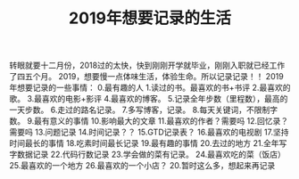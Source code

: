 ﻿---
layout: post
title: 2019年想要记录的生活
category: 生活
description: 2019的生活计划
---
   转眼就要十二月份，2018过的太快，快到刚刚开学就毕业，刚刚入职就已经工作了四五个月。
   2019，想要慢一点体味生活，体验生命。所以记录记录！！
   2019年想要记录的一些事情：
   0.最有趣的人
   1.读过的书。最喜欢的书+书评
   2.最喜欢的歌。
   3.最喜欢的电影+影评
   4.最喜欢的博客。
   5.记录全年步数（里程数），最高的一天步数。
   6.走过的路名记录。
   7.多写博客，记录。
   8.每天关键词，不限制字数。
   9.最有意义的事情
   10.影响最大的文章
   11.最喜欢的作者？需要吗
   12.回忆录？需要吗
   13.问题记录
   14.时间记录？？
   15.GTD记录表？
   16.最喜欢的电视剧
   17.坚持时间最长的事情
   18.吃素时间最长记录
   19.最有趣的事情
   20.去过的地方
   21.全年写字数据记录
   22.代码行数记录
   23.学会做的菜有记录。
   24.最喜欢吃的菜（饭店）
   25.最喜欢的一个地方
   26.最喜欢的一个小店？
   20.暂时这么多，想起来再记录
